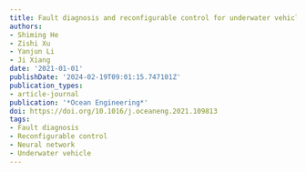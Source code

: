 ```yaml
---
title: Fault diagnosis and reconfigurable control for underwater vehicles
authors:
- Shiming He
- Zishi Xu
- Yanjun Li
- Ji Xiang
date: '2021-01-01'
publishDate: '2024-02-19T09:01:15.747101Z'
publication_types:
- article-journal
publication: '*Ocean Engineering*'
doi: https://doi.org/10.1016/j.oceaneng.2021.109813
tags:
- Fault diagnosis
- Reconfigurable control
- Neural network
- Underwater vehicle
---
```

